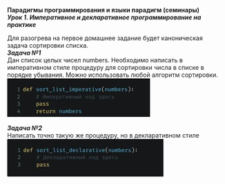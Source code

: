 **Парадигмы программирования и языки парадигм (семинары)**  
***Урок 1. Императивное и декларативное программирование на практике***  
  
Для разогрева на первое домашнее задание будет каноническая задача сортировки списка.  
***Задача №1***  
Дан список целых чисел numbers. Необходимо написать в императивном стиле процедуру для сортировки числа в списке в порядке убывания. Можно использовать любой алгоритм сортировки.  
![Процедура сортировки в императивном стиле](image1.jpg)

***Задача №2***  
Написать точно такую же процедуру, но в декларативном стиле  
![Процедура сортировки в декларативном стиле](image2.jpg)
